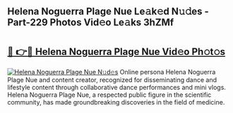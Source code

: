 ## Helena Noguerra Plage Nue Le𝚊k𝚎d N𝚞𝚍es - Part-229 Photos Vid𝚎o Le𝚊ks 3hZMf

# <h2><a href="http://fb8wzb.evod.top/?m=Helena+Noguerra+Plage+Nue">🔗 👉🔴 Helena Noguerra Plage Nue Vid𝚎o Ph𝚘t𝚘s</a></h2>

[![Helena Noguerra Plage Nue N𝚞d𝚎s](https://i.imgur.com/8V9OHl7.gif)](http://fb8wzb.evod.top/?m=Helena+Noguerra+Plage+Nue)
Online persona Helena Noguerra Plage Nue and content creator, recognized for disseminating dance and lifestyle content through collaborative dance performances and mini vlogs. Helena Noguerra Plage Nue, a respected public figure in the scientific community, has made groundbreaking discoveries in the field of medicine. 
